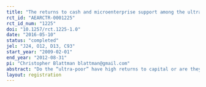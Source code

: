 ```yaml
---
title: "The returns to cash and microenterprise support among the ultra-poor: A field experiment"
rct_id: "AEARCTR-0001225"
rct_id_num: "1225"
doi: "10.1257/rct.1225-1.0"
date: "2016-05-10"
status: "completed"
jel: "J24, O12, D13, C93"
start_year: "2009-02-01"
end_year: "2012-08-31"
pi: "Christopher Blattman blattman@gmail.com"
abstract: "Do the “ultra-poor” have high returns to capital or are they otherwise constrained? Impoverished Ugandans, mostly women, were experimentally offered individual business training, $150, supervision, and business advising. We evaluated the full package plus the marginal effects of components: supervision (pressure to invest); advice; and stronger social networks (via group formation). 16 months later, microenterprise ownership and incomes double. Supervision and advice weakly increase initial investment but have little long-run impact. Group formation raised earnings through cooperative activities, suggesting social capital is an important input. Overall, the economic returns to cash appear high. We see little effect, however, on empowerment. "
layout: registration
---
```


